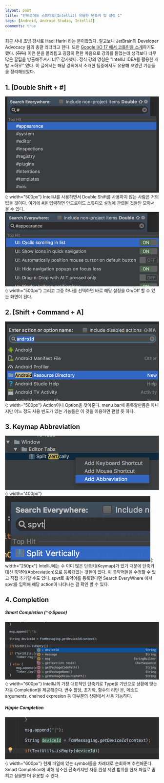 ```yaml
---
layout: post
title: "안드로이드 스튜디오(IntelliJ) 유용한 단축키 및 설정 1"
tags: [Android, Android Studio, IntelliJ]
comments: true
---
```


최근 사내 초빙 강사로 Hadi Hariri 라는 분이왔었다. 알고보니 JetBrain의 Developer Advocacy 팀의 총괄 리더라고 한다. 또한 [Google I/O 17 에서 코틀린을 소개](https://www.youtube.com/watch?v=X1RVYt2QKQE)하기도 했다. (~~히익~~) 이런 분을 몰라뵙고 굉장히 편한 마음으로 강의를 들었는데 생각보다 너무 많은 꿀팁을 방출해주셔서 너무 감사했다. 정식 강의 명칭은 "IntelliJ IDEA를 활용한 개발 노하우" 였다. 이 글에서는 해당 강의에서 소개한 팁중에서도 유용해 보였던 기능들을 정리해보았다. 

## 1. [Double Shift + \#]
![double_shift](/images/intellij/intellij-sharp.png){: width="500px"}
IntelliJ를 사용하면서 Double Shift를 사용하지 않는 사람은 거의 없을 것이다. 여기에 \#을 입력하면 안드로이드 스튜디오 설정에 관련된 것들만 모아서 볼 수 있다.
![double_shift2](/images/intellij/intellij-sharp2.png){: width="500px"}
그리고 그중 하나를 선택하면 바로 해당 설정을 On/Off 할 수 있는 화면이 된다.

## 2. [Shift + Command + A]
![action](/images/intellij/action.png){: width="500px"}
Action이나 Option을 찾아준다. menu bar에 등록할만큼은 아니지만 어느 정도 사용 빈도가 있는 기능들은 이 것을 이용하면 편할 듯 하다.

## 3. Keymap Abbreviation
![abbreviation](/images/intellij/abbreviation.png){: width="400px"}
![abbreviation2](/images/intellij/abbreviation2.png){: width="250px"}
IntelliJ에는 수 이미 많은 단축키(Keymap)가 있기 때문에 단축키 대신 축약어(Abbreviation)으로 등록돼있는 것들이 있다. 이 축약어들을 수정할 수 있고 직접 추가할 수도 있다. spvt로 축약어를 등록했다면 Search EveryWhere 에서 spvt를 입력해 해당 action이 나타나는 걸 확인 할 수 있다.

## 4. Completion
##### Smart Completion (^⇧Space)
![smartcompletion](/images/intellij/smartcompletion.png){: width="600px"}
IntelliJ의 가장 대표적인 단축키로 Type을 기반으로 상황에 맞는 자동 Completion을 제공해준다. 변수 할당, 초기화, 함수의 리턴 문, 메소드 arguments, chained expresion 등 대부분의 상황에서 사용 가능하다.
##### Hippie Completion 
![hippiecompletion](/images/intellij/hippiecompletion.png){: width="600px"}
현재 파일에 있는 symbol들을 차례대로 순회하며 추천해준다. Smart Completion에 비해 생소한 단축키지만 자동 완성 제안 범위를 현재 파일로 좁히고 싶을땐 더 유용할 수 있다.